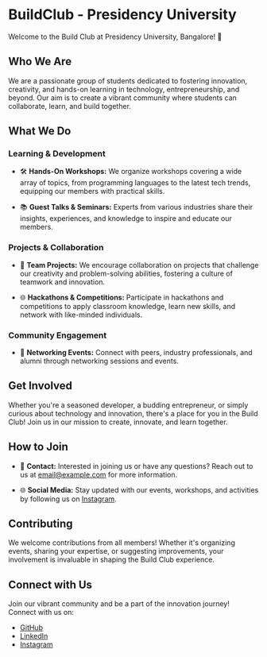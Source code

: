 # BuildClub - Presidency University

Welcome to the Build Club at Presidency University, Bangalore! 🚀

## Who We Are

We are a passionate group of students dedicated to fostering innovation, creativity, and hands-on learning in technology, entrepreneurship, and beyond. Our aim is to create a vibrant community where students can collaborate, learn, and build together.

## What We Do

### Learning & Development

- 🛠️ **Hands-On Workshops:** We organize workshops covering a wide array of topics, from programming languages to the latest tech trends, equipping our members with practical skills.
  
- 📚 **Guest Talks & Seminars:** Experts from various industries share their insights, experiences, and knowledge to inspire and educate our members.

### Projects & Collaboration

- 🤝 **Team Projects:** We encourage collaboration on projects that challenge our creativity and problem-solving abilities, fostering a culture of teamwork and innovation.

- 🌐 **Hackathons & Competitions:** Participate in hackathons and competitions to apply classroom knowledge, learn new skills, and network with like-minded individuals.

### Community Engagement

- 🌟 **Networking Events:** Connect with peers, industry professionals, and alumni through networking sessions and events.

## Get Involved

Whether you're a seasoned developer, a budding entrepreneur, or simply curious about technology and innovation, there's a place for you in the Build Club! Join us in our mission to create, innovate, and learn together.

## How to Join

- 📧 **Contact:** Interested in joining us or have any questions? Reach out to us at [email@example.com](mailto:email@example.com) for more information.

- 🌐 **Social Media:** Stay updated with our events, workshops, and activities by following us on [Instagram](https://www.instagram.com/BuildClubPU/).

## Contributing

We welcome contributions from all members! Whether it's organizing events, sharing your expertise, or suggesting improvements, your involvement is invaluable in shaping the Build Club experience.

## Connect with Us

Join our vibrant community and be a part of the innovation journey! Connect with us on:

- [GitHub](#)
- [LinkedIn](#)
- [Instagram](#)
